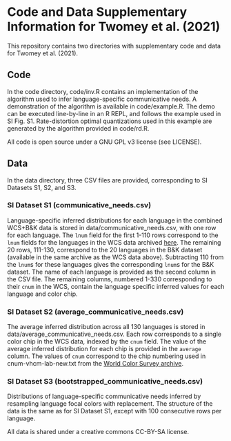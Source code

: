 
# Code and Data Supplementary Information for Twomey et al. (2021)

This repository contains two directories with supplementary code and data
for Twomey et al. (2021).



## Code

In the code directory, code/inv.R contains an implementation of the algorithm
used to infer language-specific communicative needs. A demonstration of the
algorithm is available in code/example.R. The demo can be executed line-by-line
in an R REPL, and follows the example used in SI Fig. S1.  Rate-distortion
optimal quantizations used in this example are generated by the algorithm
provided in code/rd.R.

All code is open source under a GNU GPL v3 license (see LICENSE).



## Data

In the data directory, three CSV files are provided, corresponding to SI
Datasets S1, S2, and S3.


### SI Dataset S1 (communicative_needs.csv)

Language-specific inferred distributions for each language in the combined
WCS+B&K data is stored in data/communicative_needs.csv, with one row for each
language. The `lnum` field for the first 1-110 rows correspond to the `lnum` fields
for the languages in the WCS data archived [here](
http://www1.icsi.berkeley.edu/wcs/data.html). The remaining 20 rows, 111-130,
correspond to the 20 languages in the B&K dataset (available in the same
archive as the WCS data above). Subtracting 110 from the `lnum`s for these
languages gives the corresponding `lnum`s for the B&K dataset.  The name of each
language is provided as the second column in the CSV file. The remaining
columns, numbered 1-330 corresponding to their `cnum` in the WCS, contain the
language specific inferred values for each language and color chip.


### SI Dataset S2 (average_communicative_needs.csv)

The average inferred distribution across all 130 languages is stored in
data/average_communicative_needs.csv. Each row corresponds to a single color
chip in the WCS data, indexed by the `cnum` field. The value of the average
inferred distribution for each chip is provided in the `average` column.  The
values of `cnum` correspond to the chip numbering used in cnum-vhcm-lab-new.txt
from the [World Color Survey archive](
http://www1.icsi.berkeley.edu/wcs/data/cnum-maps/cnum-vhcm-lab-new.txt).


### SI Dataset S3 (bootstrapped_communicative_needs.csv)

Distributions of language-specific communicative needs inferred by resampling
language focal colors with replacement. The structure of the data is the same
as for SI Dataset S1, except with 100 consecutive rows per language.

All data is shared under a creative commons CC-BY-SA license.

